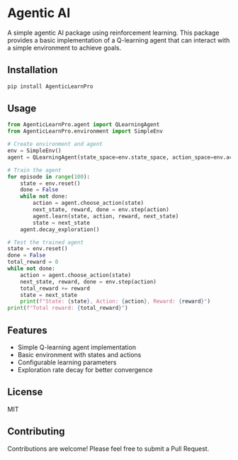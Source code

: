 # Agentic AI

A simple agentic AI package using reinforcement learning. This package provides a basic implementation of a Q-learning agent that can interact with a simple environment to achieve goals.

## Installation

```bash
pip install AgenticLearnPro
```

## Usage

```python
from AgenticLearnPro.agent import QLearningAgent
from AgenticLearnPro.environment import SimpleEnv

# Create environment and agent
env = SimpleEnv()
agent = QLearningAgent(state_space=env.state_space, action_space=env.action_space)

# Train the agent
for episode in range(100):
    state = env.reset()
    done = False
    while not done:
        action = agent.choose_action(state)
        next_state, reward, done = env.step(action)
        agent.learn(state, action, reward, next_state)
        state = next_state
    agent.decay_exploration()

# Test the trained agent
state = env.reset()
done = False
total_reward = 0
while not done:
    action = agent.choose_action(state)
    next_state, reward, done = env.step(action)
    total_reward += reward
    state = next_state
    print(f"State: {state}, Action: {action}, Reward: {reward}")
print(f"Total reward: {total_reward}")
```

## Features

- Simple Q-learning agent implementation
- Basic environment with states and actions
- Configurable learning parameters
- Exploration rate decay for better convergence

## License

MIT

## Contributing

Contributions are welcome! Please feel free to submit a Pull Request.
